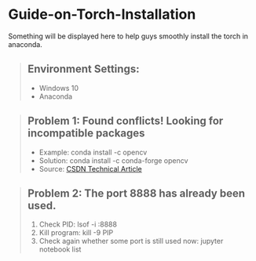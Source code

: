 # Guide-on-Torch-Installation
Something will be displayed here to help guys smoothly install the torch in anaconda.

> ## Environment Settings:
> * Windows 10
> * Anaconda

> ## Problem 1: Found conflicts! Looking for incompatible packages
> * Example: conda install -c opencv
> * Solution: conda install -c conda-forge opencv
> * Source: [CSDN Technical Article](https://blog.csdn.net/weixin_44627799/article/details/112597182)

> ## Problem 2: The port 8888 has already been used.
> 1. Check PID: lsof -i :8888
> 2. Kill program: kill -9 PIP
> 3. Check again whether some port is still used now: jupyter notebook list